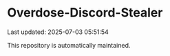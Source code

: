 # Overdose-Discord-Stealer

Last updated: 2025-07-03 05:51:54

This repository is automatically maintained.
